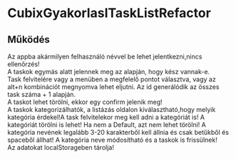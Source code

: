 # CubixGyakorlasITaskListRefactor
## Működés
Az appba akármilyen felhasználó névvel be lehet jelentkezni,nincs ellenőrzés!  
A taskok egymás alatt jelennek meg az alapján, hogy kész vannak-e.  
Task felvitelére vagy a menüben a megfelelő pontot választva, vagy az alt+n kombinációt megnyomva lehet eljutni. Az id generálódik az összes task száma + 1 alapján.  
A taskot lehet törölni, ekkor egy confirm jelenik meg!  
A taskok kategorizálhatók, a listázás oldalon kiválasztható,hogy melyik kategória érdekel!A task felvitelekor meg kell adni a kategóriát is! A kategóriát törölni is lehet! Ha nem a Default, azt nem lehet törölni! A kategória nevének legalább 3-20 karakterből kell állnia és csak betűkből és spaceből állhat! A kategória neve módosítható és a taskok is frissülnek!      
Az adatokat localStorageben tárolja!  